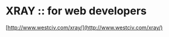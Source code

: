 <!--
id: 98958873
link: http://tumblr.atmos.org/post/98958873/xray-for-web-developers
slug: xray-for-web-developers
date: Wed Apr 22 2009 10:02:27 GMT-0700 (PDT)
publish: 2009-04-022
tags: 
title: XRAY :: for web developers
-->


XRAY :: for web developers
==========================

[http://www.westciv.com/xray/](http://www.westciv.com/xray/)

